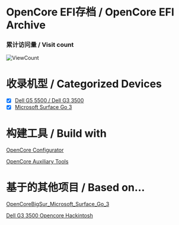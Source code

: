 # OpenCore EFI存档 / OpenCore EFI Archive
### 累计访问量 / Visit count
![ViewCount](https://count.getloli.com/get/@view_github_ce_ocefiarch)

# 收录机型 / Categorized Devices
- [x] [Dell G5 5500 / Dell G3 3500](Dell_G5_5500)
- [x] [Microsoft Surface Go 3](Surface_Go_3)

# 构建工具 / Build with
[OpenCore Configurator](https://github.com/HackintoshFans/OpenCoreConfigurator)

[OpenCore Auxiliary Tools](https://github.com/ic005k/OCAuxiliaryTools)

# 基于的其他项目 / Based on...
[OpenCoreBigSur_Microsoft_Surface_Go_3](https://github.com/djmanri3/OpenCoreBigSur_Microsoft_Surface_Go_3)

[Dell G3 3500 Opencore Hackintosh](https://github.com/Xoloth/Dell-G3-3500-Opencore-Hackintosh)
